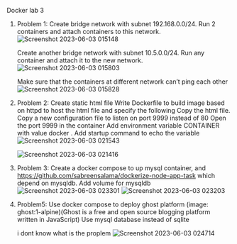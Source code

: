 Docker lab 3
1. Problem 1:
    Create bridge network with subnet 192.168.0.0/24.
    Run 2 containers and attach containers to this network.
    ![Screenshot 2023-06-03 015148](https://github.com/maelghamrawy/docker/assets/28117071/ba62c98a-a688-4c19-845c-5b57268d20f3)

    Create another bridge network with subnet 10.5.0.0/24.
    Run any container and attach it to the new network.
    ![Screenshot 2023-06-03 015803](https://github.com/maelghamrawy/docker/assets/28117071/e4065a7e-aaaf-4f27-adaa-69d169751927)

    Make sure that the containers at different network can’t ping each other
    ![Screenshot 2023-06-03 015828](https://github.com/maelghamrawy/docker/assets/28117071/c39c46a7-d8c5-4690-9812-6fc79ab96c79)


2. Problem 2:
    Create static html file
    Write Dockerfile to build image based on httpd to host the html file and
    specify the following
    Copy the html file.
    Copy a new configuration file to listen on port 9999 instead of 80
    Open the port 9999 in the container
    Add environment variable CONTAINER with value docker .
    Add startup command to echo the variable
    ![Screenshot 2023-06-03 021543](https://github.com/maelghamrawy/docker/assets/28117071/56934736-3793-4cc5-a324-b58acdb59a49)

    ![Screenshot 2023-06-03 021416](https://github.com/maelghamrawy/docker/assets/28117071/abd38eff-9449-4aff-a964-99c37f96169c)

    

 3. Problem 3:
    Create a docker compose to up mysql container, and
    https://github.com/sabreensalama/dockerize-node-app-task which depend on mysqldb.
    Add volume for mysqldb
    ![Screenshot 2023-06-03 023301](https://github.com/maelghamrawy/docker/assets/28117071/679480d2-7425-483a-bf33-b25a88d58144)
    ![Screenshot 2023-06-03 023203](https://github.com/maelghamrawy/docker/assets/28117071/a88b153a-ddcb-4a28-b424-9c0f62f7dcab)
    
  
4. Problem5:
    Use docker compose to deploy ghost platform (image: ghost:1-alpine)(Ghost is a free and open source blogging platform written in JavaScript)
    Use mysql database instead of sqlite
    
    i dont know what is the proplem
    ![Screenshot 2023-06-03 024714](https://github.com/maelghamrawy/docker/assets/28117071/6b70d23d-d306-4bcb-b1c0-d2752516a63a)



